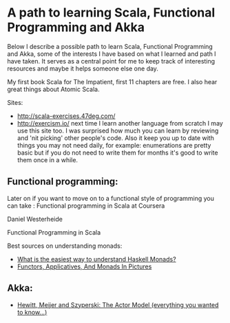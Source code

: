 
# A path to learning Scala, Functional Programming and Akka

Below I describe a possible path to learn Scala, Functional Programming and Akka, some of the interests I have based on what I learned and path I have taken. It serves as a central point for me to keep track of interesting resources and maybe it helps someone else one day.

My first book Scala for The Impatient, first 11 chapters are free.
I also hear great things about Atomic Scala.

Sites:

- http://scala-exercises.47deg.com/
- http://exercism.io/ next time I learn another language from scratch I may use this site too. I was surprised how much you can learn by reviewing and 'nit picking' other people's code. Also it keep you up to date with things you may not need daily, for example: enumerations are pretty basic but if you do not need to write them for months it's good to write them once in a while.

## Functional programming:

Later on if you want to move on to a functional style of programming you can take : Functional programming in Scala at Coursera

Daniel Westerheide

Functional Programming in Scala

Best sources on understanding monads:

-  [What is the easiest way to understand Haskell Monads?][monads-quora]
-  [Functors, Applicatives, And Monads In Pictures][monads-pictures]

## Akka:


- [Hewitt, Meijer and Szyperski: The Actor Model (everything you wanted to know...)][actor-model]

[monads-quora]: http://www.quora.com/What-is-the-easiest-way-to-understand-Haskell-Monads
[actor-model]: https://www.youtube.com/watch?v=7erJ1DV_Tlo
[monads-pictures]: http://adit.io/posts/2013-04-17-functors,_applicatives,_and_monads_in_pictures.html